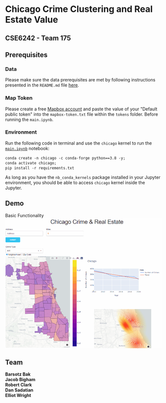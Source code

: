 # Chicago Crime Clustering and Real Estate Value
## CSE6242 - Team 175


## Prerequisites
### Data
Please make sure the data prerequisites are met by following instructions presented in the `README.md` file [here](https://github.com/sadatian/cse6242-team175/tree/main/data).
### Map Token
Please create a free [Mapbox account](https://account.mapbox.com/auth/signup/) and paste the value of your "Default public token" into the `mapbox-token.txt` file within the `tokens` folder. Before running the `main.ipynb`.
### Environment
Run the following code in terminal and use the `chicago` kernel to run the [`main.ipynb`](https://github.com/sadatian/cse6242-team175/blob/main/main.ipynb) notebook:
```
conda create -n chicago -c conda-forge python==3.8 -y;
conda activate chicago;
pip install -r requirements.txt
```
As long as you have the `nb_conda_kernels` package installed in your Jupyter environment, you should be able to access `chicago` kernel inside the Jupyter.

## Demo

Basic Functionality  
![demo1](https://github.com/sadatian/cse6242-team175/blob/main/residuals/demo1.gif)

## Team
**Barsotz Bak**  
**Jacob Bigham**  
**Robert Clark**  
**Dan Sadatian**  
**Elliot Wright**
